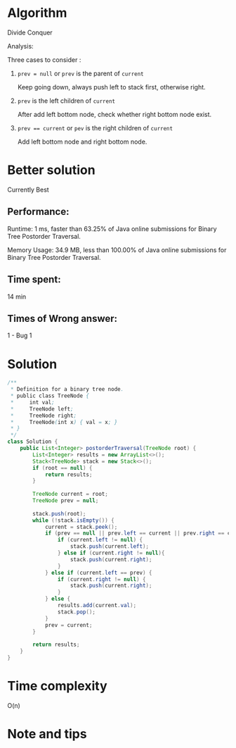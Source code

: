 # Algorithm 

Divide Conquer

Analysis:

Three cases to consider :

1. `prev = null` or `prev` is the parent of `current`

   Keep going down, always push left to stack first, otherwise right.

2. `prev` is the left children of `current `

   After add left bottom node, check whether right bottom node exist.

3. `prev == current` or `pev` is the right children of `current` 

   Add left bottom node and right bottom node. 

# Better solution

Currently Best

## Performance:

Runtime: 1 ms, faster than 63.25% of Java online submissions for Binary Tree Postorder Traversal.

Memory Usage: 34.9 MB, less than 100.00% of Java online submissions for Binary Tree Postorder Traversal.

## Time spent:

14 min

## Times of Wrong answer:

1 - Bug 1

# Solution 

```java
/**
 * Definition for a binary tree node.
 * public class TreeNode {
 *     int val;
 *     TreeNode left;
 *     TreeNode right;
 *     TreeNode(int x) { val = x; }
 * }
 */
class Solution {
    public List<Integer> postorderTraversal(TreeNode root) {
        List<Integer> results = new ArrayList<>();
        Stack<TreeNode> stack = new Stack<>();
        if (root == null) {
            return results;
        }
        
        TreeNode current = root;
        TreeNode prev = null;
        
        stack.push(root);
        while (!stack.isEmpty()) {
            current = stack.peek();
            if (prev == null || prev.left == current || prev.right == current) {
                if (current.left != null) {
                    stack.push(current.left);
                } else if (current.right != null){
                    stack.push(current.right);
                }
            } else if (current.left == prev) {
                if (current.right != null) {
                    stack.push(current.right);
                }
            } else {
                results.add(current.val);
                stack.pop();
            }
            prev = current;
        }
        
        return results;
    }
}
```

# Time complexity

O(n)

# Note and tips

